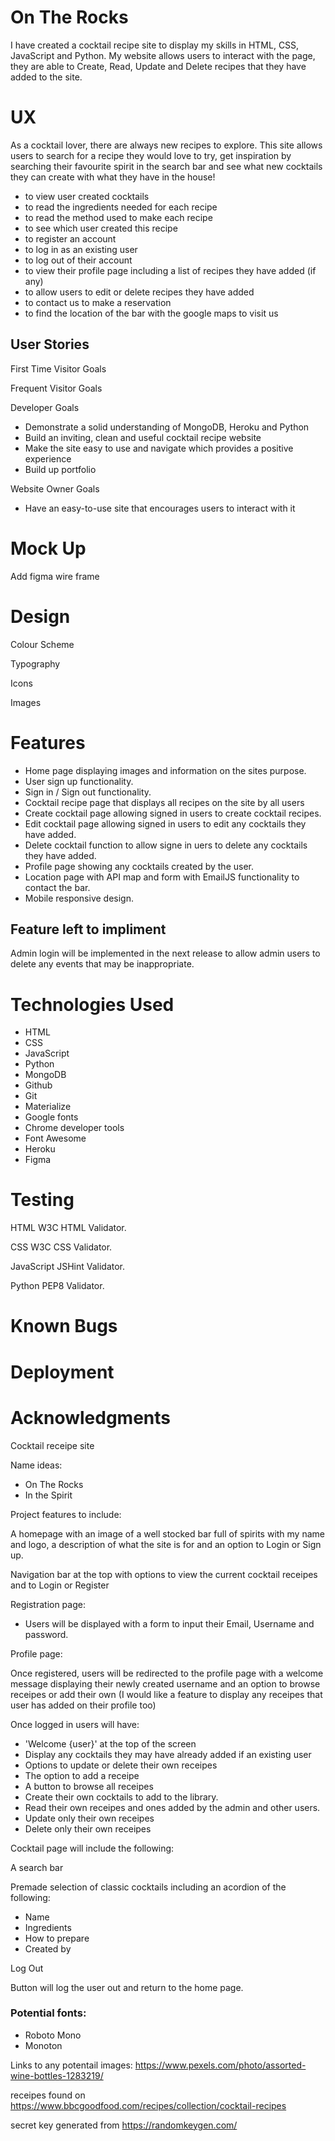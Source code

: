 # On The Rocks 

I have created a cocktail recipe site to display my skills in HTML, CSS, JavaScript and Python. My website allows users to interact with the page,
they are able to Create, Read, Update and Delete recipes that they have added to the site. 

# UX

As a cocktail lover, there are always new recipes to explore. This site allows users to search for a recipe they 
would love to try, get inspiration by searching their favourite spirit in the search bar and see what new cocktails
they can create with what they have in the house!

- to view user created cocktails
- to read the ingredients needed for each recipe
- to read the method used to make each recipe
- to see which user created this recipe
- to register an account
- to log in as an existing user
- to log out of their account
- to view their profile page including a list of recipes they have added (if any)
- to allow users to edit or delete recipes they have added
- to contact us to make a reservation
- to find the location of the bar with the google maps to visit us

## User Stories
First Time Visitor Goals

Frequent Visitor Goals

Developer Goals
- Demonstrate a solid understanding of MongoDB, Heroku and Python
- Build an inviting, clean and useful cocktail recipe website
- Make the site easy to use and navigate which provides a positive experience
- Build up portfolio

Website Owner Goals
- Have an easy-to-use site that encourages users to interact with it

# Mock Up

Add figma wire frame

# Design
Colour Scheme

Typography

Icons

Images

# Features
- Home page displaying images and information on the sites purpose.
- User sign up functionality.
- Sign in / Sign out functionality.
- Cocktail recipe page that displays all recipes on the site by all users
- Create cocktail page allowing signed in users to create cocktail recipes.
- Edit cocktail page allowing signed in users to edit any cocktails they have added.
- Delete cocktail function to allow signe in uers to delete any cocktails they have added.
- Profile page showing any cocktails created by the user.
- Location page with API map and form with EmailJS functionality to contact the bar. 
- Mobile responsive design.


## Feature left to impliment
Admin login will be implemented in the next release to allow admin users to delete any events that may be inappropriate.

# Technologies Used
- HTML
- CSS 
- JavaScript
- Python
- MongoDB
- Github
- Git
- Materialize
- Google fonts
- Chrome developer tools
- Font Awesome
- Heroku
- Figma

# Testing
HTML  W3C HTML Validator.

CSS  W3C CSS Validator.

JavaScript  JSHint Validator.

Python  PEP8 Validator.

# Known Bugs

# Deployment

# Acknowledgments



Cocktail receipe site

Name ideas: 
- On The Rocks
- In the Spirit 

Project features to include:

A homepage with an image of a well stocked bar full of spirits with my name and logo, a description of what the site is for and an option to Login or Sign up.

Navigation bar at the top with options to view the current cocktail receipes and to Login or Register

Registration page:
- Users will be displayed with a form to input their Email, Username and password.

Profile page:

Once registered, users will be redirected to the profile page with a welcome message displaying their newly created username and an option to browse receipes or add their own (I would like a feature to display any receipes that user has added on their profile too)

Once logged in users will have:
- 'Welcome {user}' at the top of the screen
- Display any cocktails they may have already added if an existing user
- Options to update or delete their own receipes
- The option to add a receipe
- A button to browse all receipes
- Create their own cocktails to add to the library. 
- Read their own receipes and ones added by the admin and other users.
- Update only their own receipes
- Delete only their own receipes

Cocktail page will include the following:

A search bar

Premade selection of classic cocktails including an acordion of the following:
- Name
- Ingredients
- How to prepare
- Created by

Log Out 

Button will log the user out and return to the home page. 


### Potential fonts:
- Roboto Mono
- Monoton


Links to any potentail images:
https://www.pexels.com/photo/assorted-wine-bottles-1283219/

receipes found on https://www.bbcgoodfood.com/recipes/collection/cocktail-recipes

secret key generated from https://randomkeygen.com/



